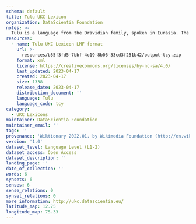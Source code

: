 ```yaml
---
schema: default
title: Tulu UKC Lexicon
organization: DataScientia Foundation
notes: >-
  Tulu is a language from the Dravidian family, spoken in Eurasia. The UKC Lexicon of Tulu is represented as a lexico-semantic network. It consists of words, word senses, synsets, as well as sense-level and synset-level relationships.
resources:
  - name: Tulu UKC Lexicon LMF format
    url: >-
      resources/b55f3fd5-7bbf-4c19-8b06-33cd3f251b42/output-tcy.zip
    format: xml
    license: https://creativecommons.org/licenses/by-nc-sa/4.0/
    last_updated: 2023-04-17
    created: 2023-04-17
    size: 1338
    release_date: 2023-04-17
    distribution_document: ''
    language: Tulu
    language_code: tcy
category:
  - UKC Lexicons
maintainer: DataScientia Foundation
maintainer_email: ''
tags: ''
provenance: 'Wiktionary 2022.01. by Wikimedia Foundation (http://en.wiktionary.org); CogNet 2.1 by Khuyagbaatar Batsuren, National University of Mongolia (http://cognet.ukc.disi.unitn.it); Princeton WordNet 2.1 by Princeton University (https://wordnet.princeton.edu)'
version: '1.0'
dataset_level: Language Level (L1-2)
dataset_access: Open Access
dataset_description: ''
landing_page: ''
date_of_collection: ''
words: 6
synsets: 6
senses: 6
sense_relations: 0
synset_relations: 0
more_information: http://ukc.datascientia.eu/
latitude_map: 12.75
longitude_map: 75.33
---
```

